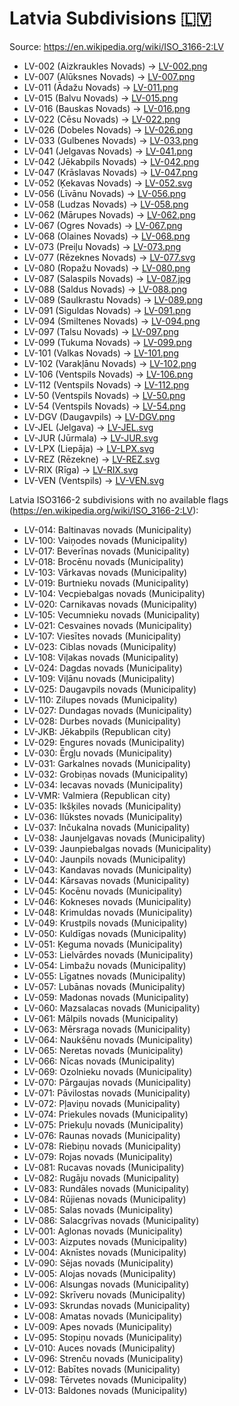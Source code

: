 # Latvia Subdivisions 🇱🇻

Source: https://en.wikipedia.org/wiki/ISO_3166-2:LV

* LV-002 (Aizkraukles Novads) -> [LV-002.png](https://github.com/amckenna41/iso3166-flag-icons/blob/main/iso3166-2-icons/LV/LV-002.png)
* LV-007 (Alūksnes Novads) -> [LV-007.png](https://github.com/amckenna41/iso3166-flag-icons/blob/main/iso3166-2-icons/LV/LV-007.png)
* LV-011 (Ādažu Novads) -> [LV-011.png](https://github.com/amckenna41/iso3166-flag-icons/blob/main/iso3166-2-icons/LV/LV-011.png)
* LV-015 (Balvu Novads) -> [LV-015.png](https://github.com/amckenna41/iso3166-flag-icons/blob/main/iso3166-2-icons/LV/LV-015.png)
* LV-016 (Bauskas Novads) -> [LV-016.png](https://github.com/amckenna41/iso3166-flag-icons/blob/main/iso3166-2-icons/LV/LV-016.png)
* LV-022 (Cēsu Novads) -> [LV-022.png](https://github.com/amckenna41/iso3166-flag-icons/blob/main/iso3166-2-icons/LV/LV-022.png)
* LV-026 (Dobeles Novads) -> [LV-026.png](https://github.com/amckenna41/iso3166-flag-icons/blob/main/iso3166-2-icons/LV/LV-026.png)
* LV-033 (Gulbenes Novads) -> [LV-033.png](https://github.com/amckenna41/iso3166-flag-icons/blob/main/iso3166-2-icons/LV/LV-033.png)
* LV-041 (Jelgavas Novads) -> [LV-041.png](https://github.com/amckenna41/iso3166-flag-icons/blob/main/iso3166-2-icons/LV/LV-041.png)
* LV-042 (Jēkabpils Novads) -> [LV-042.png](https://github.com/amckenna41/iso3166-flag-icons/blob/main/iso3166-2-icons/LV/LV-042.png)
* LV-047 (Krāslavas Novads) -> [LV-047.png](https://github.com/amckenna41/iso3166-flag-icons/blob/main/iso3166-2-icons/LV/LV-047.png)
* LV-052 (Ķekavas Novads) -> [LV-052.svg](https://github.com/amckenna41/iso3166-flag-icons/blob/main/iso3166-2-icons/LV/LV-052.svg)
* LV-056 (Līvānu Novads) -> [LV-056.png](https://github.com/amckenna41/iso3166-flag-icons/blob/main/iso3166-2-icons/LV/LV-056.png)
* LV-058 (Ludzas Novads) -> [LV-058.png](https://github.com/amckenna41/iso3166-flag-icons/blob/main/iso3166-2-icons/LV/LV-058.png)
* LV-062 (Mārupes Novads) -> [LV-062.png](https://github.com/amckenna41/iso3166-flag-icons/blob/main/iso3166-2-icons/LV/LV-062.png)
* LV-067 (Ogres Novads) -> [LV-067.png](https://github.com/amckenna41/iso3166-flag-icons/blob/main/iso3166-2-icons/LV/LV-067.png)
* LV-068 (Olaines Novads) -> [LV-068.png](https://github.com/amckenna41/iso3166-flag-icons/blob/main/iso3166-2-icons/LV/LV-068.png)
* LV-073 (Preiļu Novads) -> [LV-073.png](https://github.com/amckenna41/iso3166-flag-icons/blob/main/iso3166-2-icons/LV/LV-073.png)
* LV-077 (Rēzeknes Novads) -> [LV-077.svg](https://github.com/amckenna41/iso3166-flag-icons/blob/main/iso3166-2-icons/LV/LV-077.svg)
* LV-080 (Ropažu Novads) -> [LV-080.png](https://github.com/amckenna41/iso3166-flag-icons/blob/main/iso3166-2-icons/LV/LV-080.png)
* LV-087 (Salaspils Novads) -> [LV-087.jpg](https://github.com/amckenna41/iso3166-flag-icons/blob/main/iso3166-2-icons/LV/LV-087.jpg)
* LV-088 (Saldus Novads) -> [LV-088.png](https://github.com/amckenna41/iso3166-flag-icons/blob/main/iso3166-2-icons/LV/LV-088.png)
* LV-089 (Saulkrastu Novads) -> [LV-089.png](https://github.com/amckenna41/iso3166-flag-icons/blob/main/iso3166-2-icons/LV/LV-089.png)
* LV-091 (Siguldas Novads) -> [LV-091.png](https://github.com/amckenna41/iso3166-flag-icons/blob/main/iso3166-2-icons/LV/LV-091.png)
* LV-094 (Smiltenes Novads) -> [LV-094.png](https://github.com/amckenna41/iso3166-flag-icons/blob/main/iso3166-2-icons/LV/LV-094.png)
* LV-097 (Talsu Novads) -> [LV-097.png](https://github.com/amckenna41/iso3166-flag-icons/blob/main/iso3166-2-icons/LV/LV-097.png)
* LV-099 (Tukuma Novads) -> [LV-099.png](https://github.com/amckenna41/iso3166-flag-icons/blob/main/iso3166-2-icons/LV/LV-099.png)
* LV-101 (Valkas Novads) -> [LV-101.png](https://github.com/amckenna41/iso3166-flag-icons/blob/main/iso3166-2-icons/LV/LV-101.png)
* LV-102 (Varakļānu Novads) -> [LV-102.png](https://github.com/amckenna41/iso3166-flag-icons/blob/main/iso3166-2-icons/LV/LV-102.png)
* LV-106 (Ventspils Novads) -> [LV-106.png](https://github.com/amckenna41/iso3166-flag-icons/blob/main/iso3166-2-icons/LV/LV-106.png)
* LV-112 (Ventspils Novads) -> [LV-112.png](https://github.com/amckenna41/iso3166-flag-icons/blob/main/iso3166-2-icons/LV/LV-112.png)
* LV-50 (Ventspils Novads) -> [LV-50.png](https://github.com/amckenna41/iso3166-flag-icons/blob/main/iso3166-2-icons/LV/LV-50.png)
* LV-54 (Ventspils Novads) -> [LV-54.png](https://github.com/amckenna41/iso3166-flag-icons/blob/main/iso3166-2-icons/LV/LV-54.png)
* LV-DGV (Daugavpils) -> [LV-DGV.png](https://github.com/amckenna41/iso3166-flag-icons/blob/main/iso3166-2-icons/LV/LV-DGV.png)
* LV-JEL (Jelgava) -> [LV-JEL.svg](https://github.com/amckenna41/iso3166-flag-icons/blob/main/iso3166-2-icons/LV/LV-JEL.svg)
* LV-JUR (Jūrmala) -> [LV-JUR.svg](https://github.com/amckenna41/iso3166-flag-icons/blob/main/iso3166-2-icons/LV/LV-JUR.svg)
* LV-LPX (Liepāja) -> [LV-LPX.svg](https://github.com/amckenna41/iso3166-flag-icons/blob/main/iso3166-2-icons/LV/LV-LPX.svg)
* LV-REZ (Rēzekne) -> [LV-REZ.svg](https://github.com/amckenna41/iso3166-flag-icons/blob/main/iso3166-2-icons/LV/LV-REZ.svg)
* LV-RIX (Rīga) -> [LV-RIX.svg](https://github.com/amckenna41/iso3166-flag-icons/blob/main/iso3166-2-icons/LV/LV-RIX.svg)
* LV-VEN (Ventspils) -> [LV-VEN.svg](https://github.com/amckenna41/iso3166-flag-icons/blob/main/iso3166-2-icons/LV/LV-VEN.svg)

Latvia ISO3166-2 subdivisions with no available flags (https://en.wikipedia.org/wiki/ISO_3166-2:LV):

* LV-014: Baltinavas novads (Municipality)
* LV-100: Vaiņodes novads (Municipality)
* LV-017: Beverīnas novads (Municipality)
* LV-018: Brocēnu novads (Municipality)
* LV-103: Vārkavas novads (Municipality)
* LV-019: Burtnieku novads (Municipality)
* LV-104: Vecpiebalgas novads (Municipality)
* LV-020: Carnikavas novads (Municipality)
* LV-105: Vecumnieku novads (Municipality)
* LV-021: Cesvaines novads (Municipality)
* LV-107: Viesītes novads (Municipality)
* LV-023: Ciblas novads (Municipality)
* LV-108: Viļakas novads (Municipality)
* LV-024: Dagdas novads (Municipality)
* LV-109: Viļānu novads (Municipality)
* LV-025: Daugavpils novads (Municipality)
* LV-110: Zilupes novads (Municipality)
* LV-027: Dundagas novads (Municipality)
* LV-028: Durbes novads (Municipality)
* LV-JKB: Jēkabpils (Republican city)
* LV-029: Engures novads (Municipality)
* LV-030: Ērgļu novads (Municipality)
* LV-031: Garkalnes novads (Municipality)
* LV-032: Grobiņas novads (Municipality)
* LV-034: Iecavas novads (Municipality)
* LV-VMR: Valmiera (Republican city)
* LV-035: Ikšķiles novads (Municipality)
* LV-036: Ilūkstes novads (Municipality)
* LV-037: Inčukalna novads (Municipality)
* LV-038: Jaunjelgavas novads (Municipality)
* LV-039: Jaunpiebalgas novads (Municipality)
* LV-040: Jaunpils novads (Municipality)
* LV-043: Kandavas novads (Municipality)
* LV-044: Kārsavas novads (Municipality)
* LV-045: Kocēnu novads (Municipality)
* LV-046: Kokneses novads (Municipality)
* LV-048: Krimuldas novads (Municipality)
* LV-049: Krustpils novads (Municipality)
* LV-050: Kuldīgas novads (Municipality)
* LV-051: Ķeguma novads (Municipality)
* LV-053: Lielvārdes novads (Municipality)
* LV-054: Limbažu novads (Municipality)
* LV-055: Līgatnes novads (Municipality)
* LV-057: Lubānas novads (Municipality)
* LV-059: Madonas novads (Municipality)
* LV-060: Mazsalacas novads (Municipality)
* LV-061: Mālpils novads (Municipality)
* LV-063: Mērsraga novads (Municipality)
* LV-064: Naukšēnu novads (Municipality)
* LV-065: Neretas novads (Municipality)
* LV-066: Nīcas novads (Municipality)
* LV-069: Ozolnieku novads (Municipality)
* LV-070: Pārgaujas novads (Municipality)
* LV-071: Pāvilostas novads (Municipality)
* LV-072: Pļaviņu novads (Municipality)
* LV-074: Priekules novads (Municipality)
* LV-075: Priekuļu novads (Municipality)
* LV-076: Raunas novads (Municipality)
* LV-078: Riebiņu novads (Municipality)
* LV-079: Rojas novads (Municipality)
* LV-081: Rucavas novads (Municipality)
* LV-082: Rugāju novads (Municipality)
* LV-083: Rundāles novads (Municipality)
* LV-084: Rūjienas novads (Municipality)
* LV-085: Salas novads (Municipality)
* LV-086: Salacgrīvas novads (Municipality)
* LV-001: Aglonas novads (Municipality)
* LV-003: Aizputes novads (Municipality)
* LV-004: Aknīstes novads (Municipality)
* LV-090: Sējas novads (Municipality)
* LV-005: Alojas novads (Municipality)
* LV-006: Alsungas novads (Municipality)
* LV-092: Skrīveru novads (Municipality)
* LV-093: Skrundas novads (Municipality)
* LV-008: Amatas novads (Municipality)
* LV-009: Apes novads (Municipality)
* LV-095: Stopiņu novads (Municipality)
* LV-010: Auces novads (Municipality)
* LV-096: Strenču novads (Municipality)
* LV-012: Babītes novads (Municipality)
* LV-098: Tērvetes novads (Municipality)
* LV-013: Baldones novads (Municipality)
